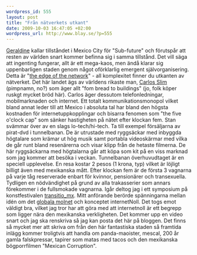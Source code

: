 ```yaml
--- 
wordpress_id: 555 
layout: post
title: "Från nätverkets utkant" 
date: 2009-10-03 16:47:05 +02:00 
wordpress_url: http://www.blay.se/?p=555 
---
```


[Geraldine](http://twitter.com/misspirata) kallar tillståndet i Mexico City för "Sub-future" och förutspår att resten av världen snart kommer befinna sig i samma tillstånd. Det vill säga att ingenting fungerar, allt är ett mega-kaos, men ändå klarar sig uppenbarligen staden genom något oförklarlig emergent självorganisering. Detta är "[the edge of the network](http://www.worldofends.com)" - all komplexitet finner du utkanten av nätverket. Det här landet ägs av världens rikaste man, [Carlos Slim](http://www.e24.se/lifestyle/riktliv/artikel_44829.e24) (pimpnamn, no?) som äger allt "fom bread to buildings" (jo, folk köper ruskgt mycket bröd här). Carlos äger dessutom telefonledningar, mobilmarknaden och internet. Ett totalt kommunikationsmonopol vilket bland annat leder till att Mexico i absoluta tal har bland den högsta kostnaden för internetuppkopplingar och bisarra fenomen som "the five o'clock cap" som sänker hastigheten på nätet efter klockan fem. Stan svämmar över av en slags lo-tech/hi-tech. Ta till exempel försäljarna av pirat-dvd i tunnelbanan. De är utrustade med ryggsäckar med inbyggda högtalare som krämar ut hög musik samt portabla videoskärmar med vilka de går runt bland resenärerna och visar klipp från de hetaste filmerna. De här ryggsäckarna med högtalarna går att köpa som kit på en viss marknad som jag kommer att besöka i veckan. Tunnelbanan överhuvudtaget är en speciell upplevelse. En resa kostar 2 pesos (1 krona, typ) vilket är löjligt billigt även med mexikanska mått. Efter klockan fem är de första 3 vagnarna på varje tåg reserverade enbart för kvinnor, pensionärer och transexuella. Tydligen en nödvändighet på grund av alla trakasserier som annars förekommer i de fullsmokade vagnarna. Igår deltog jag i ett symposium på konstfestivalen [transitio_mx](http://en.transitiomx.net/). Mitt anförande berörde spänningarna mellan idén om det [globala molnet](http://www.blay.se/2009/05/05/internet-noll-del-2-fel-moln/) och konceptet internetNoll. Det togs emot väldigt bra, vilket jag tror har att göra med att internetnoll är ett begrepp som ligger nära den mexikanska verkligheten. Det kommer upp en video snart och jag ska renskriva så jag kan posta det här på bloggen. Det finns så mycket mer att skriva om från den här fantastiska staden så framtida inlägg kommer troligtvis att handla om panda-maoister, mescal, 200 år gamla falskpressar, tapirer som matas med tacos och den mexikanska bögporrfilmen "Mexican Corruption". 